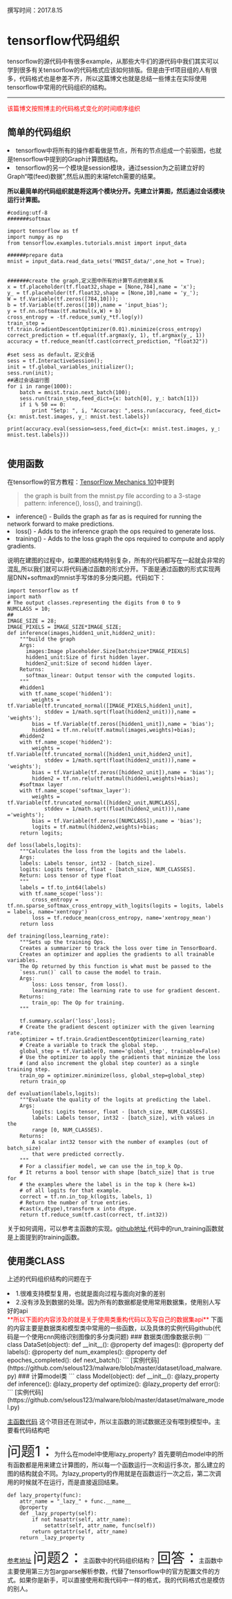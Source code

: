 撰写时间：2017.8.15  

# tensorflow代码组织
tensorflow的源代码中有很多example，从那些大牛们的源代码中我们其实可以学到很多有关tensorflow的代码格式应该如何排版。但是由于tf项目组的人有很多，代码格式也是参差不齐，所以这篇博文也就是总结一些博主在实际使用tensorflow中常用的代码组织的结构。

<hr />
<font color='red'>该篇博文按照博主的代码格式变化的时间顺序组织</font>

## 简单的代码组织
 <li>tensorflow中将所有的操作都看做是节点，所有的节点组成一个前驱图，也就是tensorflow中提到的Graph计算图结构。</li>
 <li>tensorflow的另一个模块是session模块，通过session为之前建立好的Graph“喂(feed)数据”,然后从图的末端fetch需要的结果。</li>
 
 **所以最简单的代码组织就是将这两个模块分开。先建立计算图，然后通过会话模块运行计算图。**
```
#coding:utf-8
#######softmax

import tensorflow as tf
import numpy as np 
from tensorflow.examples.tutorials.mnist import input_data

######prepare data
mnist = input_data.read_data_sets('MNIST_data/',one_hot = True);


#######create the graph,定义图中所有的计算节点的依赖关系
x = tf.placeholder(tf.float32,shape = [None,784],name = 'x');
y_ = tf.placeholder(tf.float32,shape = [None,10],name = 'y_');
W = tf.Variable(tf.zeros([784,10]));
b = tf.Variable(tf.zeros([10]),name = 'input_bias');
y = tf.nn.softmax(tf.matmul(x,W) + b)
cross_entropy = -tf.reduce_sum(y_*tf.log(y))
train_step = tf.train.GradientDescentOptimizer(0.01).minimize(cross_entropy)
correct_prediction = tf.equal(tf.argmax(y, 1), tf.argmax(y_, 1))
accuracy = tf.reduce_mean(tf.cast(correct_prediction, "float32"))

#set sess as default，定义会话
sess = tf.InteractiveSession();
init = tf.global_variables_initializer();
sess.run(init);
##通过会话运行图
for i in range(1000):
    batch = mnist.train.next_batch(100);
    sess.run(train_step,feed_dict={x: batch[0], y_: batch[1]})
    if i % 50 == 0:
    	print "Setp: ", i, "Accuracy: ",sess.run(accuracy, feed_dict={x: mnist.test.images, y_: mnist.test.labels})

print(accuracy.eval(session=sess,feed_dict={x: mnist.test.images, y_: mnist.test.labels}))
	
```	

## 使用函数
在tensorflow的官方教程：[TensorFlow Mechanics 101](https://www.tensorflow.org/get_started/mnist/mechanics)中提到
 >the graph is built from the mnist.py file according to a 3-stage pattern: inference(), loss(), and training().
 <li>inference() - Builds the graph as far as is required for running the network forward to make predictions.</li>
<li>loss() - Adds to the inference graph the ops required to generate loss.</li>
<li>training() - Adds to the loss graph the ops required to compute and apply gradients.</li>

说明在建图的过程中，如果图的结构特别复杂，所有的代码都写在一起就会非常的混乱,所以我们就可以将代码通过函数的形式分开。下面是通过函数的形式实现两层DNN+softmax的mnist手写体的多分类问题。代码如下：
```
import tensorflow as tf
import math
# The output classes.representing the digits from 0 to 9
NUMCLASS = 10;
## 
IMAGE_SIZE = 28;
IMAGE_PIXELS = IMAGE_SIZE*IMAGE_SIZE;
def inference(images,hidden1_unit,hidden2_unit):
    """build the graph
    Args:
      images:Image placeholder.Size[batchsize*IMAGE_PIEXLS]
      hidden1_unit:Size of first hidden layer.
      hidden2_unit:Size of second hidden layer.
    Returns:
      softmax_linear: Output tensor with the computed logits.
    """
    #hidden1
    with tf.name_scope('hidden1'):
        weights = tf.Variable(tf.truncated_normal([IMAGE_PIXELS,hidden1_unit],
            stddev = 1/math.sqrt(float(hidden2_unit))),name = 'weights');
        bias = tf.Variable(tf.zeros([hidden1_unit]),name = 'bias');
        hidden1 = tf.nn.relu(tf.matmul(images,weights)+bias);
    #hidden2
    with tf.name_scope('hidden2'):
        weights = tf.Variable(tf.truncated_normal([hidden1_unit,hidden2_unit],
            stddev = 1/math.sqrt(float(hidden2_unit))),name = 'weights');
        bias = tf.Variable(tf.zeros([hidden2_unit]),name = 'bias');
        hidden2 = tf.nn.relu(tf.matmul(hidden1,weights)+bias);
    #softmax layer
    with tf.name_scope('softmax_layer'):
        weights = tf.Variable(tf.truncated_normal([hidden2_unit,NUMCLASS],
            stddev = 1/math.sqrt(float(hidden2_unit))),name ='weights');
        bias = tf.Variable(tf.zeros([NUMCLASS]),name = 'bias');
        logits = tf.matmul(hidden2,weights)+bias;
    return logits;

def loss(labels,logits):
    """Calculates the loss from the logits and the labels.
    Args:
    labels: Labels tensor, int32 - [batch_size].
    logits: Logits tensor, float - [batch_size, NUM_CLASSES].
    Return: Loss tensor of type float
    """
    labels = tf.to_int64(labels)
    with tf.name_scope('loss'):
        cross_entropy = tf.nn.sparse_softmax_cross_entropy_with_logits(logits = logits, labels = labels, name='xentropy')
        loss = tf.reduce_mean(cross_entropy, name='xentropy_mean')
    return loss

def training(loss,learning_rate):
    """Sets up the training Ops.
    Creates a summarizer to track the loss over time in TensorBoard.
    Creates an optimizer and applies the gradients to all trainable variables.
    The Op returned by this function is what must be passed to the
    `sess.run()` call to cause the model to train.
    Args:
        loss: Loss tensor, from loss().
        learning_rate: The learning rate to use for gradient descent.
    Returns:
        train_op: The Op for training.
    """

    tf.summary.scalar('loss',loss);
    # Create the gradient descent optimizer with the given learning rate.
    optimizer = tf.train.GradientDescentOptimizer(learning_rate)
    # Create a variable to track the global step.
    global_step = tf.Variable(0, name='global_step', trainable=False)
    # Use the optimizer to apply the gradients that minimize the loss
    # (and also increment the global step counter) as a single training step.
    train_op = optimizer.minimize(loss, global_step=global_step)
    return train_op

def evaluation(labels,logits):
    """Evaluate the quality of the logits at predicting the label.
    Args:
        logits: Logits tensor, float - [batch_size, NUM_CLASSES].
        labels: Labels tensor, int32 - [batch_size], with values in the
        range [0, NUM_CLASSES).
    Returns:
        A scalar int32 tensor with the number of examples (out of batch_size)
        that were predicted correctly.
    """
    # For a classifier model, we can use the in_top_k Op.
    # It returns a bool tensor with shape [batch_size] that is true for
    # the examples where the label is in the top k (here k=1)
    # of all logits for that example.
    correct = tf.nn.in_top_k(logits, labels, 1)
    # Return the number of true entries.
    #cast(x,dtype),transform x into dtype.
    return tf.reduce_sum(tf.cast(correct, tf.int32))
```

关于如何调用，可以参考主函数的实现。[github地址](https://github.com/selous123/tensorflowExercise/blob/master/tensorflow_ex/ex1/dnn.py),代码中的run_training函数就是上面提到的training函数。

## 使用类CLASS
上述的代码组织结构的问题在于
<li>1.很难支持模型复用，也就是面向过程与面向对象的差别</li>
<li>2.没有涉及到数据的处理。因为所有的数据都是使用常用数据集，使用别人写好的api</li>
<font color="red">**所以下面的内容涉及的就是关于使用类重构代码以及写自己的数据集api**</font>
下面的内容主要是数据类和模型类中常用的一些函数，以及具体的实例代码github(代码是一个使用cnn网络识别图像的多分类问题)
### 数据类(图像数据示例)
```
class DataSet(object):
	def __init__():
	@property
	def images():
	@property
	def labels():
	@property
	def num_examples():
	@property
	def epoches_completed():
	def next_batch():
```
[实例代码](https://github.com/selous123/malware/blob/master/dataset/load_malware.py)
### 计算model类
```
class Model(object):
	def __init__():
	@lazy_property
	def inference():
	@lazy_property
	def optimize():
	@lazy_property
	def error():
```
[实例代码](https://github.com/selous123/malware/blob/master/dataset/malware_model.py)

[主函数代码](https://github.com/selous123/malware/blob/master/dataset/main.py)
这个项目还在测试中，所以主函数的测试数据还没有喂到模型中。主要看代码结构吧


<font size=6>问题1：</font>为什么在model中使用lazy_property?
首先要明白model中的所有函数都是用来建立计算图的，所以每一个函数运行一次和运行多次，那么建立的图的结构就会不同。为lazy_property的作用就是在函数运行一次之后，第二次调用的时候就不在运行，而是直接返回结果。
```
def lazy_property(func):
    attr_name = "_lazy_" + func.__name__
    @property
    def _lazy_property(self):
        if not hasattr(self, attr_name):
            setattr(self, attr_name, func(self))
        return getattr(self, attr_name)
    return _lazy_property
```
[参考地址](http://danijar.com/structuring-your-tensorflow-models/)
<font size=6>问题2：</font>主函数中的代码组织结构？
<font size=6>回答：</font>主函数中主要使用第三方包argparse解析参数，代替了tensorflow中的官方配置文件的方式。如果你是新手，可以直接使用和我代码中一样的格式，我的代码格式也是模仿的别人。
